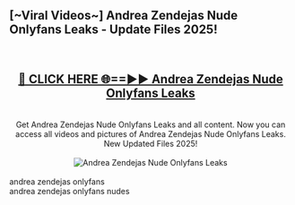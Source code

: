 <h2>[~Viral Videos~] Andrea Zendejas Nude Onlyfans Leaks - Update Files 2025!</h2>
<br>
<div align="center">
<h2><a href="https://betterlinks.top/A2PfLJ" rel="nofollow">🔴 CLICK HERE 🌐==►► Andrea Zendejas Nude Onlyfans Leaks</a></h2>
<br>
Get Andrea Zendejas Nude Onlyfans Leaks and all content. Now you can access all videos and pictures of Andrea Zendejas Nude Onlyfans Leaks. New Updated Files 2025!
<br>
<br>
<a href="https://betterlinks.top/A2PfLJ" rel="nofollow" data-target="animated-image.originalLink"><img src="https://i.ibb.co.com/WyWwxjT/player-gif2.gif" alt="Andrea Zendejas Nude Onlyfans Leaks" style="max-width: 100%; display: inline-block;" data-target="animated-image.originalImage"></a>
</div>
<br>
andrea zendejas onlyfans<br>
andrea zendejas onlyfans nudes